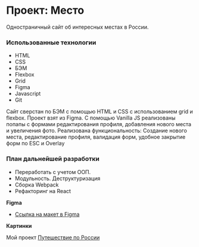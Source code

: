 # Проект: Место
Одностраничный сайт об интересных местах в России.

### Использованные технологии
* HTML
* CSS
* БЭМ
* Flexbox
* Grid
* Figma
* Javascript
* Git

Сайт сверстан по БЭМ с помощью HTML и CSS с использованием grid и flexbox.
Проект взят из Figma.
С помощью Vanilla JS реализованы попапы с формами редактирования профиля, добавления нового места и увеличения фото.
Реализована функциональность: Создание нового места, редактирование профиля, валидация форм, удобное закрытие форм по ESC и Overlay

### План дальнейшей разработки
* Переработать с учетом ООП.
* Модульность. Деструктуризация
* Сборка Webpack
* Рефакторинг на React


**Figma**

* [Ссылка на макет в Figma](https://www.figma.com/file/2cn9N9jSkmxD84oJik7xL7/JavaScript.-Sprint-4?node-id=0%3A1)

**Картинки**

Мой проект [Путешествие по России](https://artemkhudiakov.github.io/mesto/)


